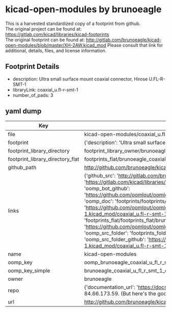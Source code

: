 # kicad-open-modules by brunoeagle  
This is a harvested standardized copy of a footprint from github.  
The original project can be found at:  
https://gitlab.com/kicad/libraries/kicad-footprints  
The original footprint can be found at:
http://gitlab.com/brunoeagle/kicad-open-modules/blob/master/XH-2AW.kicad_mod
Please consult that link for additional, details, files, and license information.  
## Footprint Details
* description: Ultra small surface mount coaxial connector, Hirose U.FL-R-SMT-1  
* libraryLink: coaxial_u.fl-r-smt-1  
* number_of_pads: 3  
## yaml dump  
| Key | Value |  
| --- | --- |  
| file | kicad-open-modules/coaxial_u.fl-r-smt-1.kicad_mod |  
| footprint | {'description': 'Ultra small surface mount coaxial connector, Hirose U.FL-R-SMT-1', 'libraryLink': 'coaxial_u.fl-r-smt-1', 'number_of_pads': 3} |  
| footprint_library_directory | footprint_library_owner/brunoeagle_kicad-open-modules |  
| footprint_library_directory_flat | footprints_flat/brunoeagle_coaxial_u_fl_r_smt_1_coaxial_u_fl_r_smt_1/working |  
| github_path | http://github.com/brunoeagle/kicad-open-modules/blob/master/coaxial_u.fl-r-smt-1.kicad_mod |  
| links | {'github_src': 'http://gitlab.com/brunoeagle/kicad-open-modules/blob/master/XH-2AW.kicad_mod', 'github_src_repo': 'https://gitlab.com/kicad/libraries/kicad-footprints', 'oomp_bot': 'footprints/brunoeagle_coaxial_u_fl_r_smt_1_coaxial_u_fl_r_smt_1/working', 'oomp_bot_github': 'https://github.com/oomlout/oomlout_oomp_footprint_bot/tree/main/footprints/brunoeagle_coaxial_u_fl_r_smt_1_coaxial_u_fl_r_smt_1/working', 'oomp_doc': 'footprints/footprints/brunoeagle/coaxial_u.fl-r-smt-1.kicad_mod/coaxial_u.fl-r-smt-1/working/', 'oomp_doc_github': 'https://github.com/oomlout/oomlout_oomp_footprint_doc/tree/main/footprints/footprints/brunoeagle/coaxial_u.fl-r-smt-1.kicad_mod/coaxial_u.fl-r-smt-1/working', 'oomp_src_flat': 'footprints_flat/footprints_flat/brunoeagle_coaxial_u_fl_r_smt_1_coaxial_u_fl_r_smt_1/working', 'oomp_src_flat_github': 'https://github.com/oomlout/oomlout_oomp_footprint_src/tree/main/footprints_flat/brunoeagle_coaxial_u_fl_r_smt_1_coaxial_u_fl_r_smt_1/working', 'oomp_src_folder': 'footprints_folder/footprints_folder/brunoeagle/coaxial_u.fl-r-smt-1.kicad_mod/coaxial_u.fl-r-smt-1/working', 'oomp_src_folder_github': 'https://github.com/oomlout/oomlout_oomp_footprint_src/tree/main/footprints_folder/brunoeagle/coaxial_u.fl-r-smt-1.kicad_mod/coaxial_u.fl-r-smt-1/working'} |  
| name | kicad-open-modules |  
| oomp_key | oomp_brunoeagle_coaxial_u_fl_r_smt_1_coaxial_u_fl_r_smt_1 |  
| oomp_key_simple | brunoeagle_coaxial_u_fl_r_smt_1_coaxial_u_fl_r_smt_1 |  
| owner | brunoeagle |  
| repo | {'documentation_url': 'https://docs.github.com/rest/overview/resources-in-the-rest-api#rate-limiting', 'message': "API rate limit exceeded for 84.66.173.59. (But here's the good news: Authenticated requests get a higher rate limit. Check out the documentation for more details.)"} |  
| url | http://github.com/brunoeagle/kicad-open-modules |  

